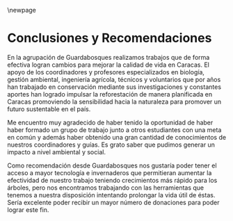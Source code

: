 \newpage

# Conclusiones y Recomendaciones

En la agrupación de Guardabosques realizamos trabajos que de forma efectiva
logran cambios para mejorar la calidad de vida en Caracas. El apoyo de 
los coordinadores y profesores especializados en biología, gestión ambiental,
ingeniería agrícola, técnicos y voluntarios que por años han trabajado en conservación 
mediante sus investigaciones y constantes aportes han logrado impulsar la
reforestación de manera planificada en Caracas promoviendo la
sensibilidad hacia la naturaleza para promover un futuro sustentable en el país.

Me encuentro muy agradecido de haber tenido la oportunidad de haber
haber formado un grupo de trabajo junto a otros estudiantes con una meta
en común y además haber obtenido una gran cantidad de conocimientos de
nuestros coordinadores y guías. Es grato saber que pudimos generar
un impacto a nivel ambiental y social.

Como recomendación desde Guardabosques nos gustaría poder tener el acceso
a mayor tecnología e invernaderos que permitieran aumentar la efectividad
de nuestro trabajo teniendo crecimientos más rápido para los árboles, pero
nos encontramos trabajando con las herramientas que tenemos a nuestra
disposición intentando prolongar la vida útil de éstas. Sería excelente poder recibir 
un  mayor número de donaciones para poder lograr este fin.
